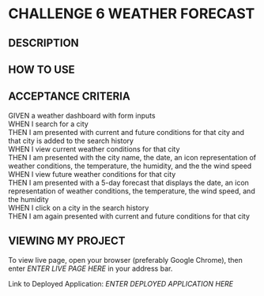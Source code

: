 # CHALLENGE 6 WEATHER FORECAST

## DESCRIPTION

## HOW TO USE

## ACCEPTANCE CRITERIA
GIVEN a weather dashboard with form inputs\
WHEN I search for a city\
THEN I am presented with current and future conditions for that city and that city is added to the search history\
WHEN I view current weather conditions for that city\
THEN I am presented with the city name, the date, an icon representation of weather conditions, the temperature, the humidity, and the the wind speed\
WHEN I view future weather conditions for that city\
THEN I am presented with a 5-day forecast that displays the date, an icon representation of weather conditions, the temperature, the wind speed, and the humidity\
WHEN I click on a city in the search history\
THEN I am again presented with current and future conditions for that city

## VIEWING MY PROJECT
To view live page, open your browser (preferably Google Chrome), then enter <i>ENTER LIVE PAGE HERE</i> in your address bar.

Link to Deployed Application: <i>ENTER DEPLOYED APPLICATION HERE</i>